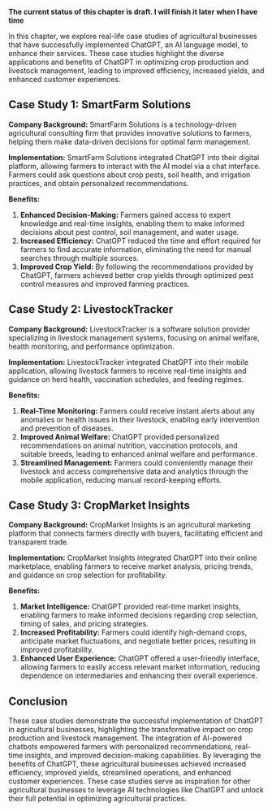 **The current status of this chapter is draft. I will finish it later when I have time**

In this chapter, we explore real-life case studies of agricultural businesses that have successfully implemented ChatGPT, an AI language model, to enhance their services. These case studies highlight the diverse applications and benefits of ChatGPT in optimizing crop production and livestock management, leading to improved efficiency, increased yields, and enhanced customer experiences.

**Case Study 1: SmartFarm Solutions**
-------------------------------------

**Company Background:** SmartFarm Solutions is a technology-driven agricultural consulting firm that provides innovative solutions to farmers, helping them make data-driven decisions for optimal farm management.

**Implementation:** SmartFarm Solutions integrated ChatGPT into their digital platform, allowing farmers to interact with the AI model via a chat interface. Farmers could ask questions about crop pests, soil health, and irrigation practices, and obtain personalized recommendations.

**Benefits:**

1. **Enhanced Decision-Making:** Farmers gained access to expert knowledge and real-time insights, enabling them to make informed decisions about pest control, soil management, and water usage.
2. **Increased Efficiency:** ChatGPT reduced the time and effort required for farmers to find accurate information, eliminating the need for manual searches through multiple sources.
3. **Improved Crop Yield:** By following the recommendations provided by ChatGPT, farmers achieved better crop yields through optimized pest control measures and improved farming practices.

**Case Study 2: LivestockTracker**
----------------------------------

**Company Background:** LivestockTracker is a software solution provider specializing in livestock management systems, focusing on animal welfare, health monitoring, and performance optimization.

**Implementation:** LivestockTracker integrated ChatGPT into their mobile application, allowing livestock farmers to receive real-time insights and guidance on herd health, vaccination schedules, and feeding regimes.

**Benefits:**

1. **Real-Time Monitoring:** Farmers could receive instant alerts about any anomalies or health issues in their livestock, enabling early intervention and prevention of diseases.
2. **Improved Animal Welfare:** ChatGPT provided personalized recommendations on animal nutrition, vaccination protocols, and suitable breeds, leading to enhanced animal welfare and performance.
3. **Streamlined Management:** Farmers could conveniently manage their livestock and access comprehensive data and analytics through the mobile application, reducing manual record-keeping efforts.

**Case Study 3: CropMarket Insights**
-------------------------------------

**Company Background:** CropMarket Insights is an agricultural marketing platform that connects farmers directly with buyers, facilitating efficient and transparent trade.

**Implementation:** CropMarket Insights integrated ChatGPT into their online marketplace, enabling farmers to receive market analysis, pricing trends, and guidance on crop selection for profitability.

**Benefits:**

1. **Market Intelligence:** ChatGPT provided real-time market insights, enabling farmers to make informed decisions regarding crop selection, timing of sales, and pricing strategies.
2. **Increased Profitability:** Farmers could identify high-demand crops, anticipate market fluctuations, and negotiate better prices, resulting in improved profitability.
3. **Enhanced User Experience:** ChatGPT offered a user-friendly interface, allowing farmers to easily access relevant market information, reducing dependence on intermediaries and enhancing their overall experience.

**Conclusion**
--------------

These case studies demonstrate the successful implementation of ChatGPT in agricultural businesses, highlighting the transformative impact on crop production and livestock management. The integration of AI-powered chatbots empowered farmers with personalized recommendations, real-time insights, and improved decision-making capabilities. By leveraging the benefits of ChatGPT, these agricultural businesses achieved increased efficiency, improved yields, streamlined operations, and enhanced customer experiences. These case studies serve as inspiration for other agricultural businesses to leverage AI technologies like ChatGPT and unlock their full potential in optimizing agricultural practices.
